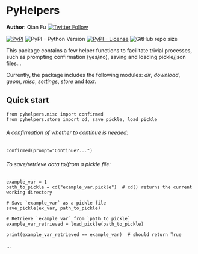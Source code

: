 # PyHelpers
**Author**: Qian Fu [![Twitter Follow](https://img.shields.io/twitter/follow/Qian_Fu?label=Follow&style=social)](https://twitter.com/Qian_Fu)

[![PyPI](https://img.shields.io/pypi/v/pyhelpers?color=important)](https://pypi.org/project/pyhelpers/)
![PyPI - Python Version](https://img.shields.io/pypi/pyversions/pyhelpers)
[![PyPI - License](https://img.shields.io/pypi/l/pyrcs)](https://github.com/mikeqfu/pyhelpers/blob/master/LICENSE)
![GitHub repo size](https://img.shields.io/github/repo-size/mikeqfu/pyhelpers?color=yellowgreen)



This package contains a few helper functions to facilitate trivial processes, such as prompting confirmation (yes/no), saving and loading pickle/json files...

Currently, the package includes the following modules: *dir*, *download*, *geom*, *misc*, *settings*, *store* and *text*. 



## Quick start

```python=
from pyhelpers.misc import confirmed
from pyhelpers.store import cd, save_pickle, load_pickle
```

###### A confirmation of whether to continue is needed:

```python=
confirmed(prompt="Continue?...")
```

###### To save/retrieve data to/from a pickle file:

```python=
example_var = 1
path_to_pickle = cd("example_var.pickle")  # cd() returns the current working directory

# Save `example_var` as a pickle file
save_pickle(ex_var, path_to_pickle)

# Retrieve `example_var` from `path_to_pickle`
example_var_retrieved = load_pickle(path_to_pickle)

print(example_var_retrieved == example_var)  # should return True
```

... 